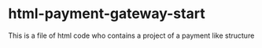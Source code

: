# html-payment-gateway-start
This is a file of html code who contains a project of a payment like structure 
